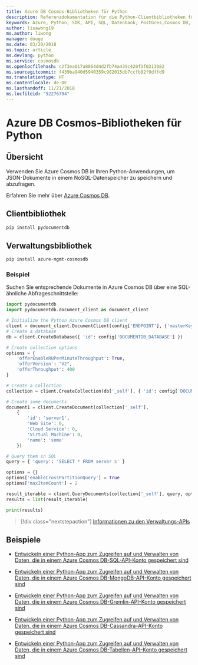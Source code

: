 ```yaml
---
title: Azure DB Cosmos-Bibliotheken für Python
description: Referenzdokumentation für die Python-Clientbibliotheken für Azure Cosmos DB
keywords: Azure, Python, SDK, API, SQL, Datenbank, PostGres,Cosmos DB, NoSQL
author: lisawong19
ms.author: liwong
manager: douge
ms.date: 03/20/2018
ms.topic: article
ms.devlang: python
ms.service: cosmosdb
ms.openlocfilehash: c2f3ea017a8864d4d2fb74a439c420f1f0313082
ms.sourcegitcommit: f439ba940d5940359c982015db7ccfb82f9dffd9
ms.translationtype: HT
ms.contentlocale: de-DE
ms.lasthandoff: 11/21/2018
ms.locfileid: "52276794"
---
```

# <a name="azure-cosmos-db-libraries-for-python"></a>Azure DB Cosmos-Bibliotheken für Python

## <a name="overview"></a>Übersicht

Verwenden Sie Azure Cosmos DB in Ihren Python-Anwendungen, um JSON-Dokumente in einem NoSQL-Datenspeicher zu speichern und abzufragen.

Erfahren Sie mehr über [Azure Cosmos DB](https://docs.microsoft.com/azure/cosmos-db/introduction).

## <a name="client-library"></a>Clientbibliothek
 ```bash
pip install pydocumentdb
 ```

## <a name="management-library"></a>Verwaltungsbibliothek
```bash
pip install azure-mgmt-cosmosdb
```

### <a name="example"></a>Beispiel

Suchen Sie entsprechende Dokumente in Azure Cosmos DB über eine SQL-ähnliche Abfrageschnittstelle:

```python
import pydocumentdb
import pydocumentdb.document_client as document_client

# Initialize the Python Azure Cosmos DB client
client = document_client.DocumentClient(config['ENDPOINT'], {'masterKey': config['MASTERKEY']})
# Create a database
db = client.CreateDatabase({ 'id': config['DOCUMENTDB_DATABASE'] })

# Create collection options
options = {
    'offerEnableRUPerMinuteThroughput': True,
    'offerVersion': "V2",
    'offerThroughput': 400
}

# Create a collection
collection = client.CreateCollection(db['_self'], { 'id': config['DOCUMENTDB_COLLECTION'] }, options)

# Create some documents
document1 = client.CreateDocument(collection['_self'],
    { 
        'id': 'server1',
        'Web Site': 0,
        'Cloud Service': 0,
        'Virtual Machine': 0,
        'name': 'some' 
    })

# Query them in SQL
query = { 'query': 'SELECT * FROM server s' }    

options = {} 
options['enableCrossPartitionQuery'] = True
options['maxItemCount'] = 2

result_iterable = client.QueryDocuments(collection['_self'], query, options)
results = list(result_iterable)

print(results)
```
> [!div class="nextstepaction"]
> [Informationen zu den Verwaltungs-APIs](/python/api/overview/azure/cosmosdb/management)

## <a name="samples"></a>Beispiele

* [Entwickeln einer Python-App zum Zugreifen auf und Verwalten von Daten, die in einem Azure Cosmos DB-SQL-API-Konto gespeichert sind](https://github.com/Azure-Samples/azure-cosmos-db-python-getting-started.git)

* [Entwickeln einer Python-App zum Zugreifen auf und Verwalten von Daten, die in einem Azure Cosmos DB-MongoDB-API-Konto gespeichert sind](https://github.com/Azure-Samples/CosmosDB-Flask-Mongo-Sample.git)

* [Entwickeln einer Python-App zum Zugreifen auf und Verwalten von Daten, die in einem Azure Cosmos DB-Gremlin-API-Konto gespeichert sind](https://github.com/Azure-Samples/azure-cosmos-db-graph-python-getting-started.git)

* [Entwickeln einer Python-App zum Zugreifen auf und Verwalten von Daten, die in einem Azure Cosmos DB-Cassandra-API-Konto gespeichert sind](https://github.com/Azure-Samples/azure-cosmos-db-cassandra-python-getting-started.git)

* [Entwickeln einer Python-App zum Zugreifen auf und Verwalten von Daten, die in einem Azure Cosmos DB-Tabellen-API-Konto gespeichert sind](https://github.com/Azure-Samples/storage-python-getting-started.git)


